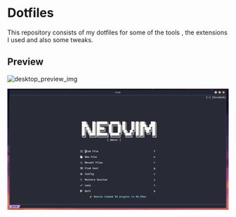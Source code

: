 # Dotfiles
This repository consists of my dotfiles for some of the tools , the extensions I used and also some tweaks.

## Preview

![desktop_preview_img](./assets/preview_desktop.png)

![preview_img](./assets/neovim.png)
